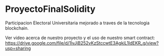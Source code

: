 # ProyectoFinalSolidity
Participacion Electoral Universitaria mejorado a traves de la tecnologia blockchain.

Ver video acerca de nuestro proyecto y el uso de nuestro smart contract:
https://drive.google.com/file/d/1lvJjB252vKzStccwtE3AgkiL1IdEKR_g/view?usp=sharing
